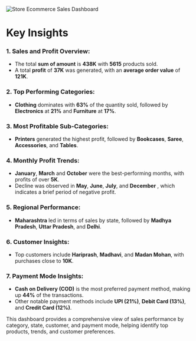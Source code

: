 ![Store Ecommerce Sales Dashboard](https://github.com/al-mehedi-hasan-afridi/Store-Ecommerce-Sales-Analysis-Using-PowerBI/assets/96624722/4e6d9a89-79f4-4956-a0b2-ab74564b2c61)


#               Key Insights             #

### 1. Sales and Profit Overview:
   - The total **sum of amount** is **438K** with **5615** products sold.
   - A total **profit** of **37K** was generated, with an **average order value** of **121K**.

### 2. Top Performing Categories:
   - **Clothing** dominates with **63%** of the quantity sold, followed by **Electronics** at **21%** and **Furniture** at **17%**.
  
### 3. Most Profitable Sub-Categories:
   - **Printers** generated the highest profit, followed by **Bookcases**, **Saree**, **Accessories**, and **Tables**.

### 4. Monthly Profit Trends:
   - **January**, **March** and **October** were the best-performing months, with profits of over **5K**.
   - Decline was observed in **May**, **June**, **July**, and **December** , which indicates a brief period of negative profit.

### 5. Regional Performance:
   - **Maharashtra** led in terms of sales by state, followed by **Madhya Pradesh**, **Uttar Pradesh**, and **Delhi**.
  
### 6. Customer Insights:
   - Top customers include **Hariprash**, **Madhavi**, and **Madan Mohan**, with purchases close to **10K**.

### 7. Payment Mode Insights:
   - **Cash on Delivery (COD)** is the most preferred payment method, making up **44%** of the transactions.
   - Other notable payment methods include **UPI (21%)**, **Debit Card (13%)**, and **Credit Card (12%)**.

This dashboard provides a comprehensive view of sales performance by category, state, customer, and payment mode, helping identify top products, trends, and customer preferences.
